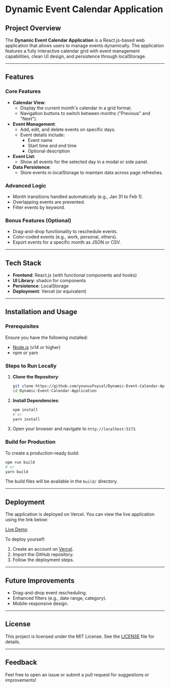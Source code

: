 # Dynamic Event Calendar Application

## Project Overview

The **Dynamic Event Calendar Application** is a React.js-based web application that allows users to manage events dynamically. The application features a fully interactive calendar grid with event management capabilities, clean UI design, and persistence through localStorage.

---

## Features

### Core Features
- **Calendar View**:
    - Display the current month's calendar in a grid format.
    - Navigation buttons to switch between months ("Previous" and "Next").
- **Event Management**:
    - Add, edit, and delete events on specific days.
    - Event details include:
        - Event name
        - Start time and end time
        - Optional description
- **Event List**:
    - Show all events for the selected day in a modal or side panel.
- **Data Persistence**:
    - Store events in localStorage to maintain data across page refreshes.

### Advanced Logic
- Month transitions handled automatically (e.g., Jan 31 to Feb 1).
- Overlapping events are prevented.
- Filter events by keyword.

### Bonus Features (Optional)
- Drag-and-drop functionality to reschedule events.
- Color-coded events (e.g., work, personal, others).
- Export events for a specific month as JSON or CSV.

---

## Tech Stack

- **Frontend**: React.js (with functional components and hooks)
- **UI Library**: shadcn for components
- **Persistence**: LocalStorage
- **Deployment**: Vercel (or equivalent)

---

## Installation and Usage

### Prerequisites
Ensure you have the following installed:
- [Node.js](https://nodejs.org/) (v14 or higher)
- npm or yarn

### Steps to Run Locally
1. **Clone the Repository**:
   ```bash
   git clone https://github.com/younusFoysal/Dynamic-Event-Calendar-Application
   cd Dynamic-Event-Calendar-Application
   ```

2. **Install Dependencies**:
   ```bash
   npm install
   # or
   yarn install
   ```


4. Open your browser and navigate to `http://localhost:5173`.

### Build for Production
To create a production-ready build:
```bash
npm run build
# or
yarn build
```

The build files will be available in the `build/` directory.

---

## Deployment

The application is deployed on Vercel. You can view the live application using the link below:

[Live Demo](<https://dynamic-event-calendar-application-ei7y.vercel.app/>)

To deploy yourself:
1. Create an account on [Vercel](https://vercel.com/).
2. Import the GitHub repository.
3. Follow the deployment steps.



---

## Future Improvements

- Drag-and-drop event rescheduling.
- Enhanced filters (e.g., date range, category).
- Mobile-responsive design.

---


## License

This project is licensed under the MIT License. See the [LICENSE](./LICENSE) file for details.

---

## Feedback
Feel free to open an issue or submit a pull request for suggestions or improvements!
